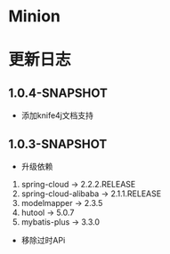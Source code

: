 # Minion

# 更新日志

## 1.0.4-SNAPSHOT

- 添加knife4j文档支持

## 1.0.3-SNAPSHOT

- 升级依赖
 1. spring-cloud -> 2.2.2.RELEASE
 2. spring-cloud-alibaba -> 2.1.1.RELEASE
 3. modelmapper -> 2.3.5
 4. hutool -> 5.0.7
 5. mybatis-plus -> 3.3.0
- 移除过时APi